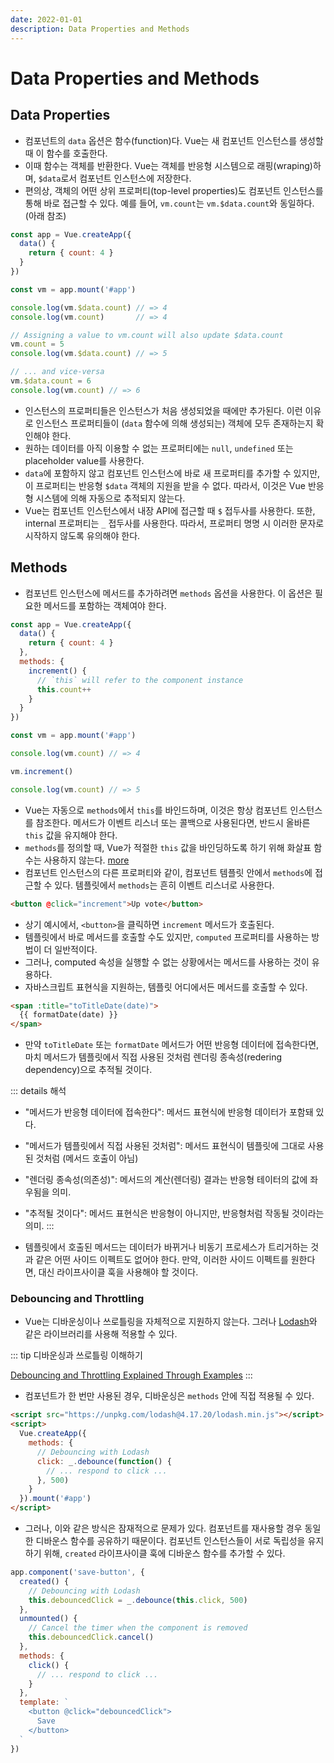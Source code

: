 ```yaml
---
date: 2022-01-01
description: Data Properties and Methods
---
```


# Data Properties and Methods

## Data Properties

- 컴포넌트의 `data` 옵션은 함수(function)다. Vue는 새 컴포넌트 인스턴스를 생성할 때 이 함수를 호출한다.
- 이때 함수는 객체를 반환한다. Vue는 객체를 반응형 시스템으로 래핑(wraping)하며, `$data`로서 컴포넌트 인스턴스에 저장한다.
- 편의상, 객체의 어떤 상위 프로퍼티(top-level properties)도 컴포넌트 인스턴스를 통해 바로 접근할 수 있다. 예를 들어, `vm.count`는 `vm.$data.count`와 동일하다. (아래 참조)

```js {9-10}
const app = Vue.createApp({
  data() {
    return { count: 4 }
  }
})

const vm = app.mount('#app')

console.log(vm.$data.count) // => 4
console.log(vm.count)       // => 4

// Assigning a value to vm.count will also update $data.count
vm.count = 5
console.log(vm.$data.count) // => 5

// ... and vice-versa
vm.$data.count = 6
console.log(vm.count) // => 6
```

- 인스턴스의 프로퍼티들은 인스턴스가 처음 생성되었을 때에만 추가된다. 이런 이유로 인스턴스 프로퍼티들이 (`data` 함수에 의해 생성되는) 객체에 모두 존재하는지 확인해야 한다.
- 원하는 데이터를 아직 이용할 수 없는 프로퍼티에는 `null`, `undefined` 또는 placeholder value를 사용한다.
- `data`에 포함하지 않고 컴포넌트 인스턴스에 바로 새 프로퍼티를 추가할 수 있지만, 이 프로퍼티는 반응형 `$data` 객체의 지원을 받을 수 없다. 따라서, 이것은 Vue 반응형 시스템에 의해 자동으로 추적되지 않는다.
- Vue는 컴포넌트 인스턴스에서 내장 API에 접근할 때 `$` 접두사를 사용한다. 또한, internal 프로퍼티는 `_` 접두사를 사용한다. 따라서, 프로퍼티 명명 시 이러한 문자로 시작하지 않도록 유의해야 한다.

## Methods

- 컴포넌트 인스턴스에 메서드를 추가하려면 `methods` 옵션을 사용한다. 이 옵션은 필요한 메서드를 포함하는 객체여야 한다.

```js
const app = Vue.createApp({
  data() {
    return { count: 4 }
  },
  methods: {
    increment() {
      // `this` will refer to the component instance
      this.count++
    }
  }
})

const vm = app.mount('#app')

console.log(vm.count) // => 4

vm.increment()

console.log(vm.count) // => 5
```

- Vue는 자동으로 `methods`에서 `this`를 바인드하며, 이것은 항상 컴포넌트 인스턴스를 참조한다. 메서드가 이벤트 리스너 또는 콜백으로 사용된다면, 반드시 올바른 `this` 값을 유지해야 한다.
- `methods`를 정의할 때, Vue가 적절한 `this` 값을 바인딩하도록 하기 위해 화살표 함수는 사용하지 않는다. [more](https://v3.vuejs.org/guide/instance.html#lifecycle-hooks "화살표 함수를 쓰지 말아야 하는 이유")
- 컴포넌트 인스턴스의 다른 프로퍼티와 같이, 컴포넌트 템플릿 안에서 `methods`에 접근할 수 있다. 템플릿에서 `methods`는 흔히 이벤트 리스너로 사용한다.

```html
<button @click="increment">Up vote</button>
```

- 상기 예시에서, `<button>`을 클릭하면 `increment` 메서드가 호출된다.
- 템플릿에서 바로 메서드를 호출할 수도 있지만, `computed` 프로퍼티를 사용하는 방법이 더 일반적이다.
- 그러나, computed 속성을 실행할 수 없는 상황에서는 메서드를 사용하는 것이 유용하다.
- 자바스크립트 표현식을 지원하는, 템플릿 어디에서든 메서드를 호출할 수 있다.

```html
<span :title="toTitleDate(date)">
  {{ formatDate(date) }}
</span>
```

- 만약 `toTitleDate` 또는 `formatDate` 메서드가 어떤 반응형 데이터에 접속한다면, 마치 메서드가 템플릿에서 직접 사용된 것처럼 렌더링 종속성(redering dependency)으로 추적될 것이다.

::: details 해석
- "메서드가 반응형 데이터에 접속한다": 메서드 표현식에 반응형 데이터가 포함돼 있다.
- "메서드가 템플릿에서 직접 사용된 것처럼": 메서드 표현식이 템플릿에 그대로 사용된 것처럼 (메서드 호출이 아님)
- "렌더링 종속성(의존성)": 메서드의 계산(렌더링) 결과는 반응형 테이터의 값에 좌우됨을 의미.
- "추적될 것이다": 메서드 표현식은 반응형이 아니지만, 반응형처럼 작동될 것이라는 의미.
:::

- 템플릿에서 호출된 메서드는 데이터가 바뀌거나 비동기 프로세스가 트리거하는 것과 같은 어떤 사이드 이펙트도 없어야 한다. 만약, 이러한 사이드 이펙트를 원한다면, 대신 라이프사이클 훅을 사용해야 할 것이다.

### Debouncing and Throttling

- Vue는 디바운싱이나 쓰로틀링을 자체적으로 지원하지 않는다. 그러나 [Lodash](https://lodash.com/)와 같은 라이브러리를 사용해 적용할 수 있다.

::: tip
디바운싱과 쓰로틀링 이해하기

[Debouncing and Throttling Explained Through Examples](https://css-tricks.com/debouncing-throttling-explained-examples/)
:::

- 컴포넌트가 한 번만 사용된 경우, 디바운싱은 `methods` 안에 직접 적용될 수 있다.

```html
<script src="https://unpkg.com/lodash@4.17.20/lodash.min.js"></script>
<script>
  Vue.createApp({
    methods: {
      // Debouncing with Lodash
      click: _.debounce(function() {
        // ... respond to click ...
      }, 500)
    }
  }).mount('#app')
</script>
```

- 그러나, 이와 같은 방식은 잠재적으로 문제가 있다. 컴포넌트를 재사용할 경우 동일한 디바운스 함수를 공유하기 때문이다. 컴포넌트 인스턴스들이 서로 독립성을 유지하기 위해, `created` 라이프사이클 훅에 디바운스 함수를 추가할 수 있다.

```js
app.component('save-button', {
  created() {
    // Debouncing with Lodash
    this.debouncedClick = _.debounce(this.click, 500)
  },
  unmounted() {
    // Cancel the timer when the component is removed
    this.debouncedClick.cancel()
  },
  methods: {
    click() {
      // ... respond to click ...
    }
  },
  template: `
    <button @click="debouncedClick">
      Save
    </button>
  `
})
```

